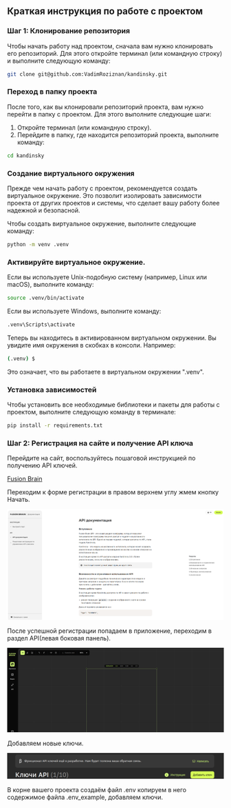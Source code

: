 ## Краткая инструкция по работе с проектом

### Шаг 1: Клонирование репозитория
Чтобы начать работу над проектом, сначала вам нужно клонировать его репозиторий. Для этого откройте терминал (или командную строку) и выполните следующую команду:

```bash
git clone git@github.com:VadimRoziznan/kandinsky.git
```

### Переход в папку проекта
После того, как вы клонировали репозиторий проекта, вам нужно перейти в папку с проектом. Для этого выполните следующие шаги:

1. Откройте терминал (или командную строку).
2. Перейдите в папку, где находится репозиторий проекта, выполните команду:

```bash
cd kandinsky
```
### Создание виртуального окружения
Прежде чем начать работу с проектом, рекомендуется создать виртуальное окружение. Это позволит изолировать зависимости проекта от других проектов и системы, что сделает вашу работу более надежной и безопасной.

Чтобы создать виртуальное окружение, выполните следующие команду:

```bash
python -m venv .venv
```

### Активируйте виртуальное окружение. 
Если вы используете Unix-подобную систему (например, Linux или macOS), выполните команду:

```bash
source .venv/bin/activate
```

Если вы используете Windows, выполните команду:

```bash
.venv\Scripts\activate
```

Теперь вы находитесь в активированном виртуальном окружении. Вы увидите имя окружения в скобках в консоли. Например:

```bash
(.venv) $
```

Это означает, что вы работаете в виртуальном окружении ".venv".

### Установка зависимостей

Чтобы установить все необходимые библиотеки и пакеты для работы с проектом, выполните следующую команду в терминале:

```bash
pip install -r requirements.txt
```

### Шаг 2: Регистрация на сайте и получение API ключа

Перейдите на сайт, воспользуйтесь пошаговой инструкцией по получению API ключей.

[Fusion Brain](https://fusionbrain.ai/docs/)

Переходим к форме регистрации в правом верхнем углу жмем кнопку Начать.

![Image description](pictures/registration.png)

После успешной регистрации попадаем в приложение, переходим в раздел API(левая боковая панель).

![Image description](pictures/application.png)

Добавляем новые ключи.

![Image description](pictures/api_keys.png)

В корне вашего проекта создаём файл .env копируем в него содержимое файла .env_example, добавляем ключи.
